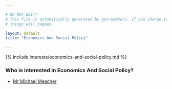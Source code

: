 ```yaml
---

# DO NOT EDIT!
# This file is automatically generated by get-members. If you change it, bad
# things will happen.

layout: default
title: "Economics And Social Policy"

---
```


{% include interests/economics-and-social-policy.md %}

### Who is interested in Economics And Social Policy?


* [Mr Michael Meacher](/members/mr-michael-meacher.html)
